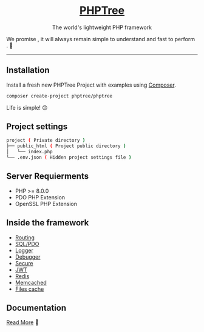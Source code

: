 <h1 align=center><a href="https://www.phptree.org">PHPTree</a></h1>


<p align=center>
The world's lightweight PHP framework
</p>

We promise , it will always remain simple to understand and fast to perform . 🫡 

-----

## Installation

Install a fresh new PHPTree Project with examples using <a href="https://getcomposer.org/" target="_blank">Composer</a>. 

```sh 
composer create-project phptree/phptree
```

Life is simple! 😍

## Project settings

```sh
project ( Private directory )
├── public_html ( Project public directory )
│   └── index.php 
└── .env.json ( Hidden project settings file ) 
```
## Server Requierments

 * PHP >= 8.0.0
 * PDO PHP Extension
 * OpenSSL PHP Extension

## Inside the framework

 * <a href="https://www.phptree.org#route_basics">Routing</a>
 * <a href="https://www.phptree.org#mysql_pdo">SQL/PDO</a>
 * <a href="https://www.phptree.org#env_logs">Logger</a>
 * <a href="https://www.phptree.org#debugger">Debugger</a>
 * <a href="https://www.phptree.org#secure_request">Secure</a>
 * <a href="https://www.phptree.org#secure_jwt">JWT</a>
 * <a href="https://www.phptree.org#caching_redis">Redis</a>
 * <a href="https://www.phptree.org#caching_memcached">Memcached</a>
 * <a href="https://www.phptree.org#caching_file">Files cache</a>
 

## Documentation

<a href="https://www.phptree.org">Read More</a> 📖
